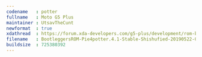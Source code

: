 ```yaml
---
codename   : potter
fullname   : Moto G5 Plus
maintainer : UtsavTheCunt
newformat  : true
xdathread  : https://forum.xda-developers.com/g5-plus/development/rom-bootleggers-rom-t3920130
filename   : BootleggersROM-Pie4potter.4.1-Stable-Shishufied-20190522-035325.zip
buildsize  : 725380392
---
```

